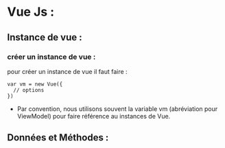 # Vue Js : 

## Instance de vue :

### créer un instance de vue : 

pour créer un instance de vue il faut faire : 
```
var vm = new Vue({
  // options
})
```
* Par convention, nous utilisons souvent la variable vm (abréviation pour ViewModel) pour faire référence au instances de Vue.

## Données et Méthodes : 

